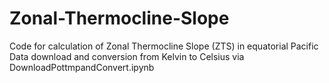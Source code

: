 # Zonal-Thermocline-Slope
Code for calculation of Zonal Thermocline Slope (ZTS) in equatorial Pacific
Data download and conversion from Kelvin to Celsius via DownloadPottmpandConvert.ipynb
